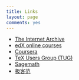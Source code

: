 ```yaml
---
title: Links
layout: page
comments: yes
---
```


<ul>
<li><a href="https://archive.org" target="_blank">The Internet Archive</a>
<li><a href="https://www.edx.org"target="_blank">edX online courses</a>
<li><a href="https://www.coursera.org" target="_blank">Coursera</a>
<li><a href="http://www.tug.org" target="_blan"k>TeX Users Group (TUG)</a>
<li><a href="http://www.sagemath.org" target="_blank">Sagemath</a>
<li><a href="http://www.geekfan.net" target="_blank">极客范</a>
</ul>
